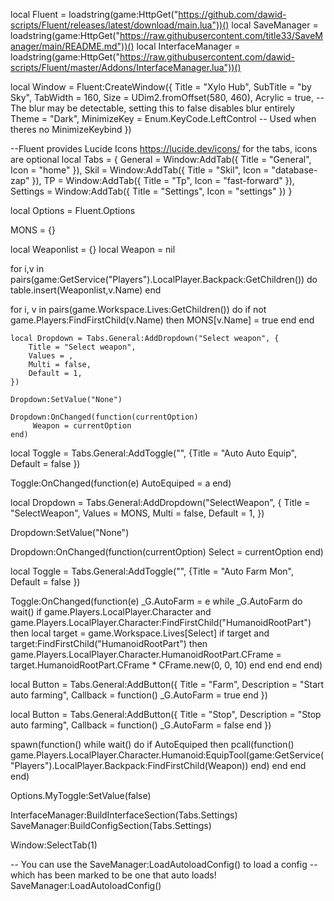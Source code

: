 local Fluent = loadstring(game:HttpGet("https://github.com/dawid-scripts/Fluent/releases/latest/download/main.lua"))()
local SaveManager = loadstring(game:HttpGet("https://raw.githubusercontent.com/title33/SaveManager/main/README.md"))()
local InterfaceManager = loadstring(game:HttpGet("https://raw.githubusercontent.com/dawid-scripts/Fluent/master/Addons/InterfaceManager.lua"))()

local Window = Fluent:CreateWindow({
    Title = "Xylo Hub",
    SubTitle = "by Sky",
    TabWidth = 160,
    Size = UDim2.fromOffset(580, 460),
    Acrylic = true, -- The blur may be detectable, setting this to false disables blur entirely
    Theme = "Dark",
    MinimizeKey = Enum.KeyCode.LeftControl -- Used when theres no MinimizeKeybind
})

--Fluent provides Lucide Icons https://lucide.dev/icons/ for the tabs, icons are optional
local Tabs = {
    General = Window:AddTab({ Title = "General", Icon = "home" }),
    Skil = Window:AddTab({ Title = "Skil", Icon = "database-zap" }),
    TP = Window:AddTab({ Title = "Tp", Icon = "fast-forward" }),
    Settings = Window:AddTab({ Title = "Settings", Icon = "settings" })
}

local Options = Fluent.Options

MONS = {}

local Weaponlist = {}
local Weapon = nil



for i,v in pairs(game:GetService("Players").LocalPlayer.Backpack:GetChildren()) do
    table.insert(Weaponlist,v.Name)
end

for i, v in pairs(game.Workspace.Lives:GetChildren()) do
    if not game.Players:FindFirstChild(v.Name) then
        MONS[v.Name] = true
    end
end


    local Dropdown = Tabs.General:AddDropdown("Select weapon", {
        Title = "Select weapon",
        Values = ,
        Multi = false,
        Default = 1,
    })

    Dropdown:SetValue("None")

    Dropdown:OnChanged(function(currentOption)
         Weapon = currentOption
    end)


local Toggle = Tabs.General:AddToggle("", {Title = "Auto Auto Equip", Default = false })

Toggle:OnChanged(function(e)
AutoEquiped = a
end)




local Dropdown = Tabs.General:AddDropdown("SelectWeapon", {
    Title = "SelectWeapon",
    Values = MONS,
    Multi = false,
    Default = 1,
})

Dropdown:SetValue("None")

Dropdown:OnChanged(function(currentOption)
    Select = currentOption
end)

local Toggle = Tabs.General:AddToggle("", {Title = "Auto Farm Mon", Default = false })

Toggle:OnChanged(function(e)
    _G.AutoFarm = e
    while _G.AutoFarm do
        wait()
        if game.Players.LocalPlayer.Character and game.Players.LocalPlayer.Character:FindFirstChild("HumanoidRootPart") then
            local target = game.Workspace.Lives[Select]
            if target and target:FindFirstChild("HumanoidRootPart") then
                game.Players.LocalPlayer.Character.HumanoidRootPart.CFrame = target.HumanoidRootPart.CFrame * CFrame.new(0, 0, 10)
            end
        end
    end
end)




local Button = Tabs.General:AddButton({
    Title = "Farm",
    Description = "Start auto farming",
    Callback = function()
        _G.AutoFarm = true
    end
})

local Button = Tabs.General:AddButton({
    Title = "Stop",
    Description = "Stop auto farming",
    Callback = function()
        _G.AutoFarm = false
    end
})

spawn(function()
while wait() do
if AutoEquiped then
pcall(function()
game.Players.LocalPlayer.Character.Humanoid:EquipTool(game:GetService("Players").LocalPlayer.Backpack:FindFirstChild(Weapon))
end)
end
end
end)


Options.MyToggle:SetValue(false)

InterfaceManager:BuildInterfaceSection(Tabs.Settings)
SaveManager:BuildConfigSection(Tabs.Settings)

Window:SelectTab(1)

-- You can use the SaveManager:LoadAutoloadConfig() to load a config
-- which has been marked to be one that auto loads!
SaveManager:LoadAutoloadConfig()

